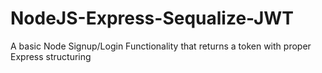 # NodeJS-Express-Sequalize-JWT
A basic Node Signup/Login Functionality that returns a token with proper Express structuring
